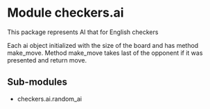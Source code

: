 Module checkers.ai
==================
This package represents AI that for English checkers

Each ai object initialized with the size of the board and
has method make_move. Method make_move takes last of the
opponent if it was presented and return move.

Sub-modules
-----------
* checkers.ai.random_ai